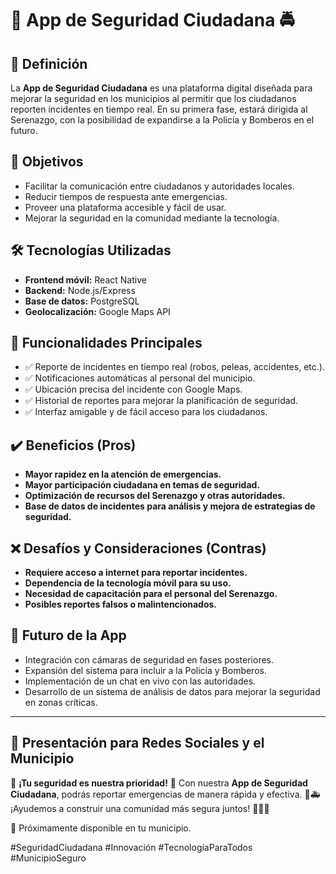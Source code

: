 # 📢 App de Seguridad Ciudadana 🚔

## 📌 Definición
La **App de Seguridad Ciudadana** es una plataforma digital diseñada para mejorar la seguridad en los municipios al permitir que los ciudadanos reporten incidentes en tiempo real. En su primera fase, estará dirigida al Serenazgo, con la posibilidad de expandirse a la Policía y Bomberos en el futuro.

## 🎯 Objetivos
- Facilitar la comunicación entre ciudadanos y autoridades locales.
- Reducir tiempos de respuesta ante emergencias.
- Proveer una plataforma accesible y fácil de usar.
- Mejorar la seguridad en la comunidad mediante la tecnología.

## 🛠️ Tecnologías Utilizadas
- **Frontend móvil:** React Native
- **Backend:** Node.js/Express
- **Base de datos:** PostgreSQL
- **Geolocalización:** Google Maps API

## 📱 Funcionalidades Principales
- ✅ Reporte de incidentes en tiempo real (robos, peleas, accidentes, etc.).
- ✅ Notificaciones automáticas al personal del municipio.
- ✅ Ubicación precisa del incidente con Google Maps.
- ✅ Historial de reportes para mejorar la planificación de seguridad.
- ✅ Interfaz amigable y de fácil acceso para los ciudadanos.

## ✔️ Beneficios (Pros)
- **Mayor rapidez en la atención de emergencias.**
- **Mayor participación ciudadana en temas de seguridad.**
- **Optimización de recursos del Serenazgo y otras autoridades.**
- **Base de datos de incidentes para análisis y mejora de estrategias de seguridad.**

## ❌ Desafíos y Consideraciones (Contras)
- **Requiere acceso a internet para reportar incidentes.**
- **Dependencia de la tecnología móvil para su uso.**
- **Necesidad de capacitación para el personal del Serenazgo.**
- **Posibles reportes falsos o malintencionados.**

## 🚀 Futuro de la App
-  Integración con cámaras de seguridad en fases posteriores.
-  Expansión del sistema para incluir a la Policía y Bomberos.
-  Implementación de un chat en vivo con las autoridades.
-  Desarrollo de un sistema de análisis de datos para mejorar la seguridad en zonas críticas.

---

## 📢 Presentación para Redes Sociales y el Municipio
🔴 **¡Tu seguridad es nuestra prioridad!** 📲 Con nuestra **App de Seguridad Ciudadana**, podrás reportar emergencias de manera rápida y efectiva. 🚓🚑 ¡Ayudemos a construir una comunidad más segura juntos! 💪👮‍♂️

📍 Próximamente disponible en tu municipio.

#SeguridadCiudadana #Innovación #TecnologíaParaTodos #MunicipioSeguro

